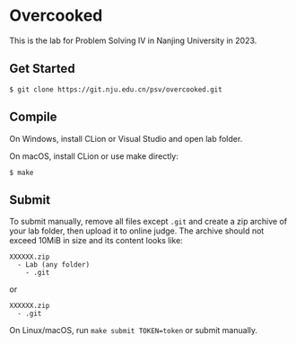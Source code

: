 # Overcooked

This is the lab for Problem Solving Ⅳ in Nanjing University in 2023.


## Get Started

```shell
$ git clone https://git.nju.edu.cn/psv/overcooked.git
```

## Compile

On Windows, install CLion or Visual Studio and open lab folder.

On macOS, install CLion or use make directly:

```shell
$ make
```

## Submit

To submit manually, remove all files except `.git` and create a zip archive of your lab folder, then upload it to online judge. The archive should not exceed 10MiB in size and its content looks like:

```
XXXXXX.zip
  - Lab (any folder)
    - .git
```

or

```
XXXXXX.zip
  - .git
```

On Linux/macOS, run `make submit TOKEN=token` or submit manually.